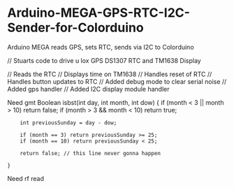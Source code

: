 # Arduino-MEGA-GPS-RTC-I2C-Sender-for-Colorduino
Arduino MEGA reads GPS, sets RTC, sends via I2C to Colorduino

// Stuarts code to drive u lox GPS DS1307 RTC and TM1638 Display

// Reads the RTC 
// Displays time on TM1638
// Handles reset of RTC
// Handles button updates to RTC
// Added debug mode to clear serial noise
// Added gps handler
// Added I2C display module handler

Need gmt
    Boolean isbst(int day, int month, int dow)
    {
        if (month < 3 || month > 10)  return false; 
        if (month > 3 && month < 10)  return true; 

        int previousSunday = day - dow;

        if (month == 3) return previousSunday >= 25;
        if (month == 10) return previousSunday < 25;

        return false; // this line never gonna happen

    }

Need rf read
